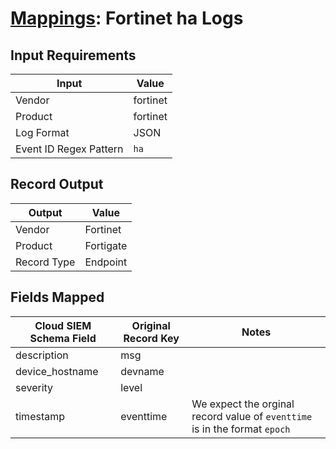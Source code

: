 # [Mappings](README.md): Fortinet ha Logs

## Input Requirements

|Input|Value|
|-----|-----|
|Vendor|fortinet|
|Product|fortinet|
|Log Format|JSON|
|Event ID Regex Pattern|`ha`|

## Record Output

|Output|Value|
|------|-----|
|Vendor|Fortinet|
|Product|Fortigate|
|Record Type|Endpoint|

## Fields Mapped

|Cloud SIEM Schema Field|Original Record Key|Notes|
|-----------------------|-------------------|-----|
|description|msg||
|device_hostname|devname||
|severity|level||
|timestamp|eventtime|We expect the orginal record value of `eventtime` is in the format `epoch`|

